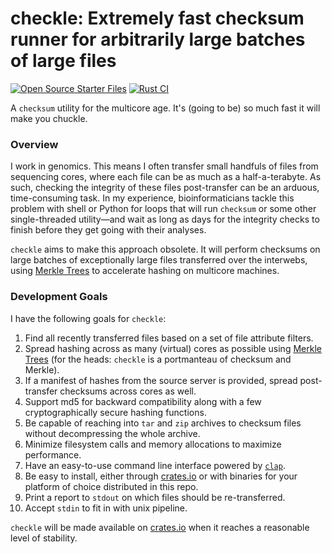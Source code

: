 # checkle: Extremely fast checksum runner for arbitrarily large batches of large files

[![Open Source Starter Files](https://github.com/nrminor/checkle/actions/workflows/open-source-starter.yml/badge.svg)](https://github.com/nrminor/checkle/actions/workflows/open-source-starter.yml) [![Rust CI](https://github.com/nrminor/checkle/actions/workflows/rust-ci.yml/badge.svg)](https://github.com/nrminor/checkle/actions/workflows/rust-ci.yml)

A `checksum` utility for the multicore age. It's (going to be) so much fast it will make you chuckle.

### Overview

I work in genomics. This means I often transfer small handfuls of files from sequencing cores, where each file can be as much as a half-a-terabyte. As such, checking the integrity of these files post-transfer can be an arduous, time-consuming task. In my experience, bioinformaticians tackle this problem with shell or Python for loops that will run `checksum` or some other single-threaded utility—and wait as long as days for the integrity checks to finish before they get going with their analyses.

`checkle` aims to make this approach obsolete. It will perform checksums on large batches of exceptionally large files transferred over the interwebs, using [Merkle Trees](https://en.wikipedia.org/wiki/Merkle_tree) to accelerate hashing on multicore machines.

### Development Goals

I have the following goals for `checkle`:

1. Find all recently transferred files based on a set of file attribute filters.
2. Spread hashing across as many (virtual) cores as possible using [Merkle Trees](https://en.wikipedia.org/wiki/Merkle_tree) (for the heads: `checkle` is a portmanteau of checksum and Merkle).
3. If a manifest of hashes from the source server is provided, spread post-transfer checksums across cores as well.
4. Support md5 for backward compatibility along with a few cryptographically secure hashing functions.
5. Be capable of reaching into `tar` and `zip` archives to checksum files without decompressing the whole archive.
6. Minimize filesystem calls and memory allocations to maximize performance.
7. Have an easy-to-use command line interface powered by [`clap`]().
8. Be easy to install, either through [crates.io](https://crates.io/) or with binaries for your platform of choice distributed in this repo.
9. Print a report to `stdout` on which files should be re-transferred.
10. Accept `stdin` to fit in with unix pipeline.

`checkle` will be made available on [crates.io](https://crates.io/) when it reaches a reasonable level of stability.
